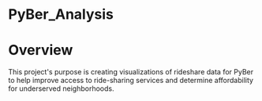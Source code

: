 # PyBer_Analysis

# Overview
This project's purpose is creating visualizations of rideshare data for PyBer to help improve access to ride-sharing services and determine affordability for underserved neighborhoods.
